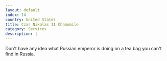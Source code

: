 ```yaml
---
layout: default
index: 14
country: United States
title: Czar Nikolas II Chamomile
category: Services
description: |
---
```

Don't have any idea what Russian emperor is doing on a tea bag you can't find in Russia.